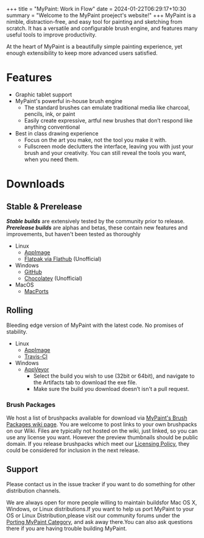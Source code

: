 +++
title = "MyPaint: Work in Flow"
date = 2024-01-22T06:29:17+10:30
summary = "Welcome to the MyPaint proeject's website!"
+++
MyPaint is a nimble, distraction-free, and easy tool for painting and sketching
from scratch. It has a versatile and configurable brush engine, and features
many useful tools to improve productivity.

At the heart of MyPaint is a beautifully simple painting experience, yet enough
extensibility to keep more advanced users satisfied.

# Features
- Graphic tablet support
- MyPaint's powerful in-house brush engine
	- The standard brushes can emulate traditional media like charcoal, 
pencils, ink, or paint
	- Easily create expressive, artful new brushes that don’t respond like
anything conventional
- Best in class drawing experience
	- Focus on the art you make, not the tool you make it with.
	- Fullscreen mode declutters the interface, leaving you with just your 
brush and your creativity. You can still reveal the tools you want, 
when you need them.


# Downloads

## Stable & Prerelease
***Stable builds*** are extensively tested by the community prior to release. ***Prerelease
builds*** are alphas and betas, these contain new features and improvements, but
haven't been tested as thoroughly

- Linux
	- [AppImage][downloads.releases]
	- [Flatpak via Flathub][linux.flatpak] (Unofficial)
- Windows
	- [GitHub][downloads.releases]
	- [Chocolatey][choco.prerel] (Unofficial)
- MacOS
	- [MacPorts][mac.ports]

## Rolling
Bleeding edge version of MyPaint with the latest code. No promises of stability.
- Linux
	- [AppImage][linux.rolling]
	- [Travis-CI][source.travis]
- Windows
	- [AppVeyor][source.appveyor]
        - Select the build you wish to use (32bit or 64bit), and navigate to the
Artifacts tab to download the exe file.
        - Make sure the build you download doesn’t isn't a pull request.

### Brush Packages
We host a list of brushpacks available for download via [MyPaint's Brush Packages wiki page][brush.wiki].
You are welcome to post links to your own brushpacks on our Wiki. Files are typically
not hosted on the wiki, just linked, so you can use any license you want. However
the preview thumbnails should be public domain. If you release brushpacks which
meet our [Licensing Policy][brush.policy], they could be considered for inclusion
in the next release.

## Support
Please contact us in the issue tracker if you want to do something
for other distribution channels.

We are always open for more people willing to maintain buildsfor Mac 
OS X, Windows, or Linux distributions.If you want to help us port 
MyPaint to your OS or Linux Distribution,please visit our community 
forums under the [Porting MyPaint Category][source.porting], and ask away 
there.You can also ask questions there if you are having trouble 
building MyPaint.

[downloads.releases]: https://github.com/mypaint/mypaint/releases

[choco.prerel]: https://chocolatey.org/packages/mypaint/
[choco.stable]: https://chocolatey.org/packages/mypaint/1.2.1

[linux.flatpak]: https://flathub.org/repo/appstream/org.mypaint.MyPaint.flatpakref
[linux.rolling]: https://github.com/mypaint/mypaint-appimage/releases
[linux.build]: https://github.com/mypaint/mypaint/blob/master/README_LINUX.md

[mac.ports]: https://www.macports.org/ports.php?by=name&substr=MyPaint

[windows.tumagonx]: http://www.opensourcepack.blogspot.fr/2013/01/mypaint-and-pygi.html

[source.github]: https://github.com/mypaint
[source.build]: https://github.com/mypaint/mypaint/blob/master/README.md
[source.porting]: http://community.mypaint.org/c/development/porting
[source.travis]: https://travis-ci.org/mypaint
[source.appveyor]: https://ci.appveyor.com/project/achadwick/mypaint

[brush.wiki]: https://github.com/mypaint/mypaint/wiki/Brush-Packages
[brush.policy]: https://github.com/mypaint/mypaint/wiki/Licensing-policy
